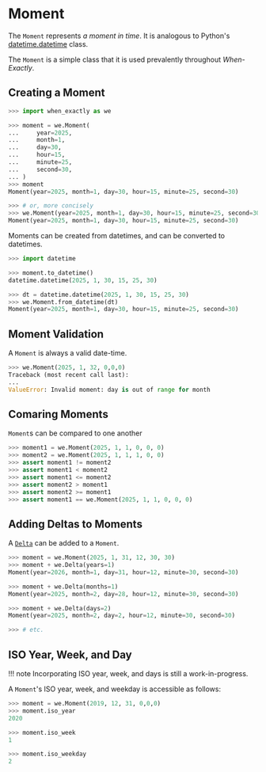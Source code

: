 # Moment

The `Moment` represents _a moment in time_. It is analogous to Python's
[datetime.datetime](https://docs.python.org/3/library/datetime.html#datetime.datetime) class.

The `Moment` is a simple class that it is used prevalently throughout _When-Exactly_.


## Creating a Moment

```python
>>> import when_exactly as we

>>> moment = we.Moment(
...     year=2025,
...     month=1,
...     day=30,
...     hour=15,
...     minute=25,
...     second=30,
... )
>>> moment
Moment(year=2025, month=1, day=30, hour=15, minute=25, second=30)

>>> # or, more concisely 
>>> we.Moment(year=2025, month=1, day=30, hour=15, minute=25, second=30)
Moment(year=2025, month=1, day=30, hour=15, minute=25, second=30)

```

Moments can be created from datetimes, and can be converted to datetimes.

```python
>>> import datetime

>>> moment.to_datetime()
datetime.datetime(2025, 1, 30, 15, 25, 30)

>>> dt = datetime.datetime(2025, 1, 30, 15, 25, 30)
>>> we.Moment.from_datetime(dt)
Moment(year=2025, month=1, day=30, hour=15, minute=25, second=30)

```

## Moment Validation

A `Moment` is always a valid date-time.

```python
>>> we.Moment(2025, 1, 32, 0,0,0)
Traceback (most recent call last):
...
ValueError: Invalid moment: day is out of range for month

```

## Comaring Moments

`Moment`s can be compared to one another

```python
>>> moment1 = we.Moment(2025, 1, 1, 0, 0, 0)
>>> moment2 = we.Moment(2025, 1, 1, 1, 0, 0)
>>> assert moment1 != moment2
>>> assert moment1 < moment2
>>> assert moment1 <= moment2
>>> assert moment2 > moment1
>>> assert moment2 >= moment1
>>> assert moment1 == we.Moment(2025, 1, 1, 0, 0, 0)

```

## Adding Deltas to Moments

A [`Delta`](delta.md) can be added to a `Moment`.


```python
>>> moment = we.Moment(2025, 1, 31, 12, 30, 30)
>>> moment + we.Delta(years=1)
Moment(year=2026, month=1, day=31, hour=12, minute=30, second=30)

>>> moment + we.Delta(months=1)
Moment(year=2025, month=2, day=28, hour=12, minute=30, second=30)

>>> moment + we.Delta(days=2)
Moment(year=2025, month=2, day=2, hour=12, minute=30, second=30)

>>> # etc.

```

## ISO Year, Week, and Day

!!! note
    Incorporating ISO year, week, and days is still a work-in-progress.

A `Moment`'s ISO year, week, and weekday is accessible as follows:

```python
>>> moment = we.Moment(2019, 12, 31, 0,0,0)
>>> moment.iso_year
2020

>>> moment.iso_week
1

>>> moment.iso_weekday
2

```







